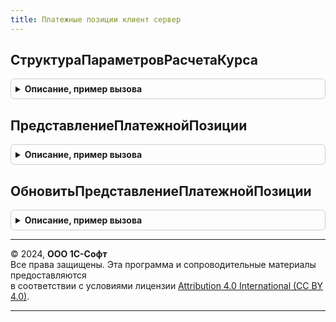 ```yaml
---
title: Платежные позиции клиент сервер
---
```



## СтруктураПараметровРасчетаКурса
<details style="margin: 1em 0; padding: 0.5em; border: 1px solid #ccc; border-radius: 6px;">

<summary style="font-weight: bold; cursor: pointer;">Описание, пример вызова</summary>

```bsl

// Возвращает структуру с параметрами расчета курса в платежных позициях
Функция СтруктураПараметровРасчетаКурса() Экспорт
```

Пример вызова
```bsl
Результат = ПлатежныеПозицииКлиентСервер.СтруктураПараметровРасчетаКурса() 
```
</details>

## ПредставлениеПлатежнойПозиции
<details style="margin: 1em 0; padding: 0.5em; border: 1px solid #ccc; border-radius: 6px;">

<summary style="font-weight: bold; cursor: pointer;">Описание, пример вызова</summary>

```bsl

// Функция возвращает представление для платежной позиции
// Замена функции: Обработки.РаботаСЗаявкамиНаОперации.ПредставлениеПлатежнойПозиции(Форма.ПлатежнаяПозиция)
// Возвращает: форматированную строку с описанием платежной позиции
Функция ПредставлениеПлатежнойПозиции(ПлатежнаяПозиция) Экспорт
```

Пример вызова
```bsl
Результат = ПлатежныеПозицииКлиентСервер.ПредставлениеПлатежнойПозиции(ПлатежнаяПозиция) 
```
</details>

## ОбновитьПредставлениеПлатежнойПозиции
<details style="margin: 1em 0; padding: 0.5em; border: 1px solid #ccc; border-radius: 6px;">

<summary style="font-weight: bold; cursor: pointer;">Описание, пример вызова</summary>

```bsl

// Процедура обновляет представление платежной позиции на форме документа
Процедура ОбновитьПредставлениеПлатежнойПозиции(Форма, ПослеЗаписиДокумента = Ложь) Экспорт
```

Пример вызова
```bsl
ПлатежныеПозицииКлиентСервер.ОбновитьПредставлениеПлатежнойПозиции(Форма, ПослеЗаписиДокумента);
```
</details>

---

© 2024, **ООО 1С-Софт**  
Все права защищены. Эта программа и сопроводительные материалы предоставляются  
в соответствии с условиями лицензии [Attribution 4.0 International (CC BY 4.0)](https://creativecommons.org/licenses/by/4.0/legalcode).

---
